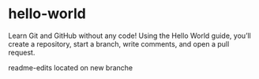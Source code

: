 # hello-world
Learn Git and GitHub without any code! Using the Hello World guide, you’ll create a repository, start a branch, write comments, and open a pull request.

readme-edits located on new branche
